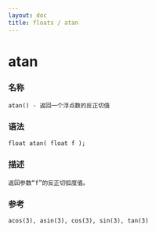 ```yaml
---
layout: doc
title: floats / atan
---
```

# atan

### 名称

    atan() - 返回一个浮点数的反正切值

### 语法

    float atan( float f );

### 描述

    返回参数“f”的反正切弧度值。

### 参考

    acos(3), asin(3), cos(3), sin(3), tan(3)
